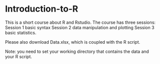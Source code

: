 # Introduction-to-R

This is a short course about R and Rstudio. The course has three sessions: 
Session 1 basic syntax 
Session 2 data manipulation and plotting
Session 3 basic statistics. 

Please also download Data.xlsx, which is coupled with the R script. 

Note: you need to set your working directory that contains the data and your R script. 
